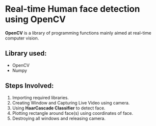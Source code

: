 <h1>Real-time Human face detection using OpenCV</h1>

<b>OpenCV</b> is a library of programming functions mainly aimed at real-time computer vision.

<h2>Library used:</h2>
<ul><li>OpenCV</li>
 <li>Numpy</li></ul>

<h2>Steps Involved:</h2>

 1. Importing required libraries.
 2. Creating Window and Capturing Live Video using camera.
 3. Using <b>HaarCascade Classifier</b> to detect face.
 4. Plotting rectangle around face(s) using coordinates of face.
 5. Destroying all windows and releasing camera.
